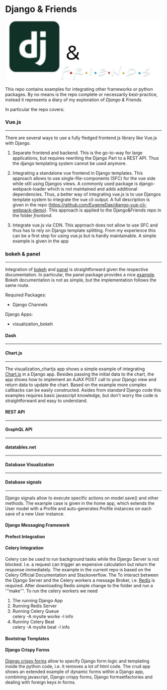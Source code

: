 # Django & Friends

<a href="djangoandfriends.png"><img align="right" width="500" src="djangoandfriends.png"></a>

This repo contains examples for integrating other frameworks or python packages. 
By no means is the repo complete or necessarily best-practice, instead it represents a diary of my exploration of *Django & Friends*.

In particular the repo covers:


### Vue.js
---
There are several ways to use a fully fledged frontend js library like Vue.js with Django. 
1) Separate frontend and backend. This is the go-to-way for large applications, but requires rewriting the Django Part to a REST API. Thus the django templating system cannot be used anymore.

2) Integrating a standalone vue frontend in Django templates. This approach allows to use single-file-components (SFC) for the vue side while still using Djangos views. A commonly used package is django-webpack-loader which is not maintained and adds additional dependencies. Thus, a better way of integrating vue.js is to use Djangos template system to integrate the vue cli output. A full description is given in the repo (https://github.com/EugeneDae/django-vue-cli-webpack-demo). This approach is applied to the Django&Friends repo in the folder *frontend*.

3) Integrate vue.js via CDN. This approach does not allow to use SFC and thus has to rely on Django template splitting. From my experience this can be a first step for using vue.js but is hardly maintainable. A simple example is given in the app

### bokeh & panel 
---
Integration of [bokeh](https://docs.bokeh.org/en/latest/) and [panel](https://panel.holoviz.org)
is straightforward given the respective documentation. In particular, the panel package
provides a nice [example](https://panel.holoviz.org/user_guide/Django_Apps.html).
Bokeh documentation is not as simple, but the implementation follows the same route.

Required Packages:  
* Django Channels

Django Apps:
* visualization_bokeh


#### Dash
---

#### Chart.js 
---
The visualization_chartjs app shows a simple example of integrating
[Chart.js](https://www.chartjs.org) in a Django app. Besides passing the initial data to the chart,
the app shows how to implement an AJAX POST call to your Django view and
return data to update the chart. Based on the example more complex callbacks can be easily constructed.
Asides from standard Django code this examples requires basic javascript knowledge, but don't worry
the code is straightforward and easy to understand.

 
#### REST API
---

#### GraphQL API
---


#### datatables.net
---

#### Database Visualization
---

#### Database signals
---
Django signals allow to execute specific actions on model.save()
and other methods. The example case is given in the home app, which
extends the User model with a Profile and auto-generates 
Profile instances on each save of a new User instance.


#### Django Messaging Framework
#### Prefect Integration
#### Celery Integration
Celery can be used to run background tasks while the Django Server is not blocked. 
I.e. a request can trigger an expensive calculation but return the response immediately.
The example in the current repo is based on the Celery Official Documentation and Stackoverflow.
The 
To interact between the Django Server and the Celery workers a message Broker, i.e. [Redis](https://redis.io) is required. 
After downloading Redis simple change to the folder and run a '''make'''.
To run the celery workers we need
1) The running Django App
2) Running Redis Server
3) Running Celery Queue  
celery -A mysite worke -l info
4) Runniny Celery Beat  
celery -A mysite beat -l info


#### Bootstrap Templates


#### Django Crispy Forms
[Django crispy forms](https://django-crispy-forms.readthedocs.io/en/latest/) allow to specify Django form logic and templating inside the python code, i.e.
it removes a lot of html code. The crud app shows an extended example of dynamic forms
within a Django app, combining javascript, Django crispy forms, Django formsetfactories
and dealing with foreign keys in forms.

